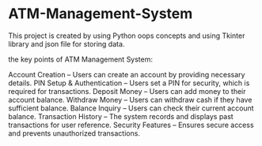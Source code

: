 # ATM-Management-System
This project is created by using Python oops concepts and using Tkinter library and json file for storing data.

the key points of ATM Management System:

Account Creation – Users can create an account by providing necessary details.
PIN Setup & Authentication – Users set a PIN for security, which is required for transactions.
Deposit Money – Users can add money to their account balance.
Withdraw Money – Users can withdraw cash if they have sufficient balance.
Balance Inquiry – Users can check their current account balance.
Transaction History – The system records and displays past transactions for user reference.
Security Features – Ensures secure access and prevents unauthorized transactions. 


